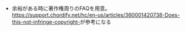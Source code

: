 #

- 余裕がある時に著作権周りのFAQを用意。<https://support.chordify.net/hc/en-us/articles/360001420738-Does-this-not-infringe-copyright->が参考になる
